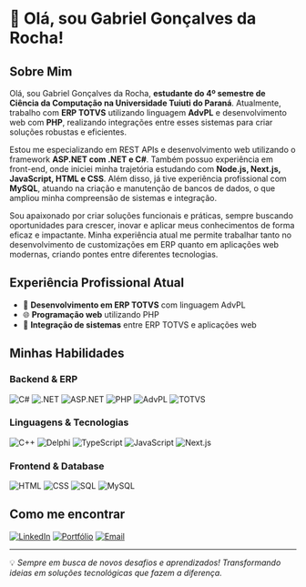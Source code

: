 # 👋 Olá, sou Gabriel Gonçalves da Rocha!

## Sobre Mim
Olá, sou Gabriel Gonçalves da Rocha, **estudante do 4º semestre de Ciência da Computação na Universidade Tuiuti do Paraná**. Atualmente, trabalho com **ERP TOTVS** utilizando linguagem **AdvPL** e desenvolvimento web com **PHP**, realizando integrações entre esses sistemas para criar soluções robustas e eficientes.

Estou me especializando em REST APIs e desenvolvimento web utilizando o framework **ASP.NET com .NET e C#**. Também possuo experiência em front-end, onde iniciei minha trajetória estudando com **Node.js, Next.js, JavaScript, HTML e CSS**. Além disso, já tive experiência profissional com **MySQL**, atuando na criação e manutenção de bancos de dados, o que ampliou minha compreensão de sistemas e integração.

Sou apaixonado por criar soluções funcionais e práticas, sempre buscando oportunidades para crescer, inovar e aplicar meus conhecimentos de forma eficaz e impactante. Minha experiência atual me permite trabalhar tanto no desenvolvimento de customizações em ERP quanto em aplicações web modernas, criando pontes entre diferentes tecnologias.

## Experiência Profissional Atual
- 🏢 **Desenvolvimento em ERP TOTVS** com linguagem AdvPL
- 🌐 **Programação web** utilizando PHP
- 🔗 **Integração de sistemas** entre ERP TOTVS e aplicações web


## Minhas Habilidades

### Backend & ERP
![C#](https://img.shields.io/badge/-C%23-239120?style=for-the-badge&logo=c-sharp&logoColor=white)
![.NET](https://img.shields.io/badge/-.NET-512BD4?style=for-the-badge&logo=dotnet&logoColor=white)
![ASP.NET](https://img.shields.io/badge/-ASP.NET-5C2D91?style=for-the-badge&logo=dotnet&logoColor=white)
![PHP](https://img.shields.io/badge/-PHP-777BB4?style=for-the-badge&logo=php&logoColor=white)
![AdvPL](https://img.shields.io/badge/-AdvPL-0052CC?style=for-the-badge&logo=totvs&logoColor=white)
![TOTVS](https://img.shields.io/badge/-TOTVS-0052CC?style=for-the-badge&logo=totvs&logoColor=white)

### Linguagens & Tecnologias
![C++](https://img.shields.io/badge/-C++-00599C?style=for-the-badge&logo=cplusplus&logoColor=white)
![Delphi](https://img.shields.io/badge/-Delphi-EE1F35?style=for-the-badge&logo=delphi&logoColor=white)
![TypeScript](https://img.shields.io/badge/-TypeScript-3178C6?style=for-the-badge&logo=typescript&logoColor=white)
![JavaScript](https://img.shields.io/badge/-JavaScript-F7DF1E?style=for-the-badge&logo=javascript&logoColor=black)
![Next.js](https://img.shields.io/badge/-Next.js-000000?style=for-the-badge&logo=nextdotjs&logoColor=white)

### Frontend & Database
![HTML](https://img.shields.io/badge/-HTML5-E34F26?style=for-the-badge&logo=html5&logoColor=white)
![CSS](https://img.shields.io/badge/-CSS3-1572B6?style=for-the-badge&logo=css3&logoColor=white)
![SQL](https://img.shields.io/badge/-SQL-4479A1?style=for-the-badge&logo=MySQL&logoColor=white)
![MySQL](https://img.shields.io/badge/-MySQL-4479A1?style=for-the-badge&logo=mysql&logoColor=white)

## Como me encontrar
[![LinkedIn](https://img.shields.io/badge/-LinkedIn-0077B5?style=for-the-badge&logo=linkedin&logoColor=white)](https://www.linkedin.com/in/gabriel-goncalves-rocha/)
[![Portfólio](https://img.shields.io/badge/-Portfólio-000000?style=for-the-badge&logo=github&logoColor=white)](https://gabrielr0cha.github.io/Gabriel-Rocha-Portfolio/)
[![Email](https://img.shields.io/badge/-Email-D14836?style=for-the-badge&logo=gmail&logoColor=white)](mailto:gabrielgrocha2023@gmail.com)

---
💡 *Sempre em busca de novos desafios e aprendizados! Transformando ideias em soluções tecnológicas que fazem a diferença.*
